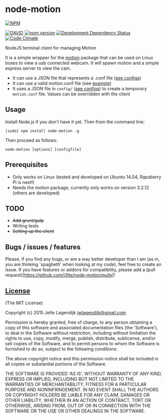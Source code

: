 node-motion
=================

[![NPM](https://nodei.co/npm/node-motion.png?downloads=true&downloadRank=true&stars=true)](https://nodei.co/npm/node-motion/)

[![DAVID](https://david-dm.org/j3lte/node-motion.png)](https://david-dm.org/j3lte/node-motion)
[![npm version](https://badge.fury.io/js/node-motion.svg)](http://badge.fury.io/js/node-motion)
[![Development Dependency Status](https://david-dm.org/j3lte/node-motion/dev-status.svg?theme=shields.io)](https://david-dm.org/j3lte/node-motion#info=devDependencies)
[![Code Climate](https://codeclimate.com/github/j3lte/node-motion/badges/gpa.svg)](https://codeclimate.com/github/j3lte/node-motion)

NodeJS terminal client for managing Motion

It is a simple wrapper for the [motion](http://www.lavrsen.dk/foswiki/bin/view/Motion) package that can be used on Linux boxes to view a usb connected webcam. It will spawn motion and a simple express server to view the cam.

  * It can use a JSON file that represents a .conf file ([see configs](https://github.com/j3lte/node-motion/tree/master/config))
  * It can use a valid motion.conf file (see [example](http://www.lavrsen.dk/foswiki/bin/view/Motion/WorkingConfigs))
  * It uses a JSON file in `config/` ([see configs](https://github.com/j3lte/node-motion/tree/master/config)) to create a temporary `motion.conf` file. Values can be overridden with the client

## Usage

Install Node.js if you don't have it yet. Then from the command line:

    [sudo] npm install node-motion -g

Then proceed as follows:

    node-motion [options] [configfile]

Prerequisites
--------------

* Only works on Linux (tested and developed on Ubuntu 14.04, Rapsberry Pi is next!)
* Needs the motion package, currently only works on version 3.2.12 (others are developed)

TODO
--------------
* ~~Add grunt/gulp~~
* Writing tests
* ~~Setting up the client~~

## Bugs / issues / features

Please, if you find any bugs, or are a way better developer than I am (as in, you are thinking 'spaghetti' when looking at my code), feel free to create an issue. If you have features or addons for compatibility, please add a (pull request)[https://github.com/j3lte/node-motion/pulls]!

## [License](https://github.com/j3lte/node-motion/blob/master/LICENSE)

(The MIT License)

Copyright (c) 2015 Jelte Lagendijk <jwlagendijk@gmail.com>

Permission is hereby granted, free of charge, to any person obtaining a copy of this software and associated documentation files (the 'Software'), to deal in the Software without restriction, including without limitation the rights to use, copy, modify, merge, publish, distribute, sublicense, and/or sell copies of the Software, and to permit persons to whom the Software is furnished to do so, subject to the following conditions:

The above copyright notice and this permission notice shall be included in all copies or substantial portions of the Software.

THE SOFTWARE IS PROVIDED 'AS IS', WITHOUT WARRANTY OF ANY KIND, EXPRESS OR IMPLIED, INCLUDING BUT NOT LIMITED TO THE WARRANTIES OF MERCHANTABILITY, FITNESS FOR A PARTICULAR PURPOSE AND NONINFRINGEMENT. IN NO EVENT SHALL THE AUTHORS OR COPYRIGHT HOLDERS BE LIABLE FOR ANY CLAIM, DAMAGES OR OTHER LIABILITY, WHETHER IN AN ACTION OF CONTRACT, TORT OR OTHERWISE, ARISING FROM, OUT OF OR IN CONNECTION WITH THE SOFTWARE OR THE USE OR OTHER DEALINGS IN THE SOFTWARE.